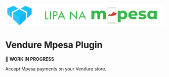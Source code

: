![Vendure Mpesa Plugin](assets/logo.png)

# Vendure Mpesa Plugin

🚀 **WORK IN PROGRESS**

Accept Mpesa payments on your Vendure store.
